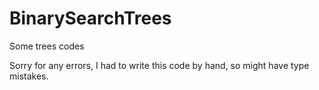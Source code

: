 # BinarySearchTrees
Some trees codes

Sorry for any errors, I had to write this code by hand, so might have type mistakes.
